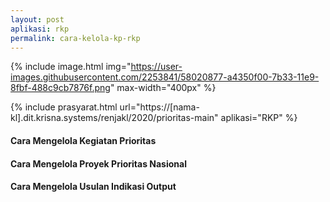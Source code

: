 ```yaml
---
layout: post
aplikasi: rkp
permalink: cara-kelola-kp-rkp
---
```


{% include image.html
    img="https://user-images.githubusercontent.com/2253841/58020877-a4350f00-7b33-11e9-8fbf-488c9cb7876f.png"
    max-width="400px"
    %}

{% include prasyarat.html 
    url="https://[nama-kl].dit.krisna.systems/renjakl/2020/prioritas-main"
    aplikasi="RKP"
%}

#### Cara Mengelola Kegiatan Prioritas

<object width="100%" height="500px" style="margin-bottom:2em;" data="/assets/dokumen/rkp/kelola-kp-rkp-2018-bappenas.pdf"></object>

#### Cara Mengelola Proyek Prioritas Nasional

<object width="100%" height="500px" style="margin-bottom:2em;" data="/assets/dokumen/rkp/kelola-ppn-rkp-2018-bappenas.pdf"></object>

#### Cara Mengelola Usulan Indikasi Output

<object width="100%" height="500px" style="margin-bottom:2em;" data="/assets/dokumen/rkp/kelola-usulan-indikasi-output-ppn-rkp-2018-bappenas.pdf"></object>